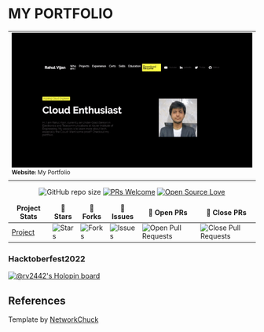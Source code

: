 # MY PORTFOLIO

<!-- [![Portfolio](https://github.com/rv2442/rv2442.github.io/blob/main/portfoliogif.gif)](https://www.rahulvijan.tech) -->
<div align="center">
<table>
  <tr>
    <td width="50%"><a href="https://www.rahulvijan.tech"><img width="100%" src="https://github.com/rv2442/rv2442.github.io/blob/main/portfoliogif.gif"></a><br><sup><strong>Website:</strong> My Portfolio</sup>
 </tr>
</table>



![GitHub repo size](https://img.shields.io/github/repo-size/rv2442/rv2442.github.io?color=yellow) [![PRs Welcome](https://img.shields.io/badge/PRs-welcome-brightgreen.svg?style=flat-square)](http://makeapullrequest.com) [![Open Source Love](https://badges.frapsoft.com/os/v1/open-source.png?v=103)](https://github.com/ellerbrock/open-source-badges/) 
</div>

<table align="center">
    <thead align="center">
        <tr border: 1px;>
            <td><b>Project Stats</td>
            <td><b>🌟 Stars</b></td>
            <td><b>🍴 Forks</b></td>
            <td><b>🐛 Issues</b></td>
            <td><b>🔔 Open PRs</b></td>
            <td><b>🔕 Close PRs</b></td>
        </tr>
     </thead>
    <tbody>
         <tr>
            <td><a href="https://github.com/19sajib/JS-Project-Vault"</a>Project</td>
            <td><img alt="Stars" src="https://img.shields.io/github/stars/rv2442/rv2442.github.io?style=flat&logo=github"/></td>
             <td><img alt="Forks" src="https://img.shields.io/github/forks/rv2442/rv2442.github.io?style=flat&logo=github"/></td>
            <td><img alt="Issues" src="https://img.shields.io/github/issues/rv2442/rv2442.github.io?style=flat&logo=github"/></td>
            <td><img alt="Open Pull Requests" src="https://img.shields.io/github/issues-pr/rv2442/rv2442.github.io?style=flat&logo=github"/></td>
           <td><img alt="Close Pull Requests" src="https://img.shields.io/github/issues-pr-closed/rv2442/rv2442.github.io?style=flat&color=critical&logo=github"/></td>
        </tr>
    </tbody>
</table>

### Hacktoberfest2022
[![@rv2442's Holopin board](https://holopin.me/rv2442)](https://holopin.io/@rv2442)

## References
 <footer class="container">
        <div class="copyright">
            Template by <a href="https://networkchuck.com/" target="_blank" rel="noopener noreferrer">NetworkChuck</a>
        </div>
    </footer>



<!--
## HACKTOBERFEST2022
Go over to [Issue #4](https://github.com/rv2442/rv2442.github.io/issues/4)

#### Rules
No abusive langauge
No PR/MR Spams (dont PR for 1 character each, pull requests are accepted on files)
-->

